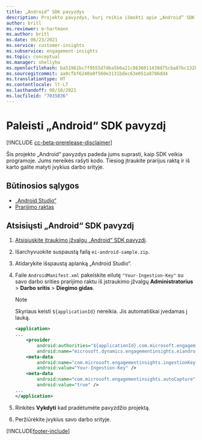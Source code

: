 ```yaml
---
title: „Android“ SDK pavyzdys
description: Projekto pavyzdys, kurį reikia išmokti apie „Android“ SDK
author: britl
ms.reviewer: m-hartmann
ms.author: britl
ms.date: 06/23/2021
ms.service: customer-insights
ms.subservice: engagement-insights
ms.topic: conceptual
ms.manager: shellyha
ms.openlocfilehash: ba51961bc7f9555d7dba5b6a21c8636011438d75cba87bc132b896841c467a33
ms.sourcegitcommit: aa0cfbf6240a9f560e3131bdec63e051a8786dd4
ms.translationtype: HT
ms.contentlocale: lt-LT
ms.lasthandoff: 08/10/2021
ms.locfileid: "7035836"
---
```

# <a name="run-the-android-sdk-sample"></a>Paleisti „Android“ SDK pavyzdį

[!INCLUDE [cc-beta-prerelease-disclaimer](includes/cc-beta-prerelease-disclaimer.md)]

Šis projekto „Android“ pavyzdys padeda jums suprasti, kaip SDK veikia programoje. Jums nereikės rašyti kodo. Tiesiog įtraukite prarijus raktą ir iš karto galite matyti įvykius darbo srityje.

## <a name="prerequisites"></a>Būtinosios sąlygos

- [„Android Studio“](https://developer.android.com/studio)
- [Prarijimo raktas](get-started-android.md)

## <a name="download-the-android-sdk-sample"></a>Atsisiųsti „Android“ SDK pavyzdį

1. [Atsisiųskite įtraukimo įžvalgų „Android“ SDK pavyzdį](https://download.pi.dynamics.com/sdk/EI-SDKs/ei-android-sample.zip).
1. Išarchyvuokite suspaustą failą `ei-android-sample.zip`.
1. Atidarykite išspaustą aplanką „Android Studio“.
1. Faile `AndroidManifest.xml` pakeiskite eilutę `"Your-Ingestion-Key"` su savo darbo srities prarijimo raktu iš įstraukimo įžvalgų  **Administratorius** > **Darbo sritis** > **Diegimo gidas**. 

   > [!NOTE]
   > Skyriaus keisti `${applicationId}` nereikia. Jis automatiškai įvedamas į lauką.

   ```xml
   <application>
   ...
       <provider
           android:authorities="${applicationId}.com.microsoft.engagementinsights.eiandroidsdk.AnalyticsContentProvider"
           android:name="microsoft.dynamics.engagementinsights.eiandroidsdk.AnalyticsContentProvider" />
       <meta-data
           android:name="com.microsoft.engagementinsights.ingestionKey"
           android:value="Your-Ingestion-Key" />
       <meta-data
           android:name="com.microsoft.engagementinsights.autoCapture"
           android:value="true" />
   ...
   </application>
   ```

1. Rinkitės **Vykdyti** kad pradėtumėte pavyzdžio projektą.
1. Peržiūrėkite įvykius savo darbo srityje.


[!INCLUDE[footer-include](../includes/footer-banner.md)]
